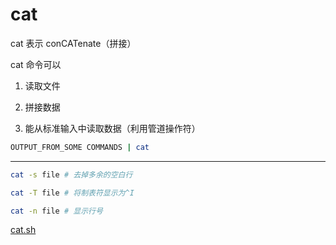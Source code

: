 # cat

cat 表示 conCATenate（拼接）

cat 命令可以

1. 读取文件

2. 拼接数据

3. 能从标准输入中读取数据（利用管道操作符）

```bash
OUTPUT_FROM_SOME COMMANDS | cat
```

---

```bash
cat -s file # 去掉多余的空白行

cat -T file # 将制表符显示为^I

cat -n file # 显示行号
```

[cat.sh](../script/cat.sh)
